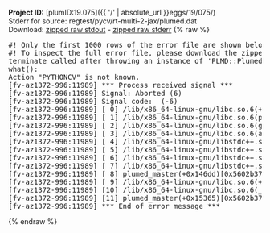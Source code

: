 **Project ID:** [plumID:19.075]({{ '/' | absolute_url }}eggs/19/075/)  
Stderr for source:  regtest/pycv/rt-multi-2-jax/plumed.dat   
Download: [zipped raw stdout](plumed.dat.plumed_master.stdout.txt.zip) - [zipped raw stderr](plumed.dat.plumed_master.stderr.txt.zip) 
{% raw %}
<pre>
#! Only the first 1000 rows of the error file are shown below
#! To inspect the full error file, please download the zipped raw stderr file above
terminate called after throwing an instance of 'PLMD::Plumed::Exception'
what():
Action "PYTHONCV" is not known.
[fv-az1372-996:11989] *** Process received signal ***
[fv-az1372-996:11989] Signal: Aborted (6)
[fv-az1372-996:11989] Signal code:  (-6)
[fv-az1372-996:11989] [ 0] /lib/x86_64-linux-gnu/libc.so.6(+0x45330)[0x7fa8f1a45330]
[fv-az1372-996:11989] [ 1] /lib/x86_64-linux-gnu/libc.so.6(pthread_kill+0x11c)[0x7fa8f1a9eb2c]
[fv-az1372-996:11989] [ 2] /lib/x86_64-linux-gnu/libc.so.6(gsignal+0x1e)[0x7fa8f1a4527e]
[fv-az1372-996:11989] [ 3] /lib/x86_64-linux-gnu/libc.so.6(abort+0xdf)[0x7fa8f1a288ff]
[fv-az1372-996:11989] [ 4] /lib/x86_64-linux-gnu/libstdc++.so.6(+0xa5ff5)[0x7fa8f1ea5ff5]
[fv-az1372-996:11989] [ 5] /lib/x86_64-linux-gnu/libstdc++.so.6(+0xbb0da)[0x7fa8f1ebb0da]
[fv-az1372-996:11989] [ 6] /lib/x86_64-linux-gnu/libstdc++.so.6(_ZSt10unexpectedv+0x0)[0x7fa8f1ea5a55]
[fv-az1372-996:11989] [ 7] /lib/x86_64-linux-gnu/libstdc++.so.6(+0xa5a6f)[0x7fa8f1ea5a6f]
[fv-az1372-996:11989] [ 8] plumed_master(+0x146dd)[0x5602b37a96dd]
[fv-az1372-996:11989] [ 9] /lib/x86_64-linux-gnu/libc.so.6(+0x2a1ca)[0x7fa8f1a2a1ca]
[fv-az1372-996:11989] [10] /lib/x86_64-linux-gnu/libc.so.6(__libc_start_main+0x8b)[0x7fa8f1a2a28b]
[fv-az1372-996:11989] [11] plumed_master(+0x15365)[0x5602b37aa365]
[fv-az1372-996:11989] *** End of error message ***
</pre>
{% endraw %}
